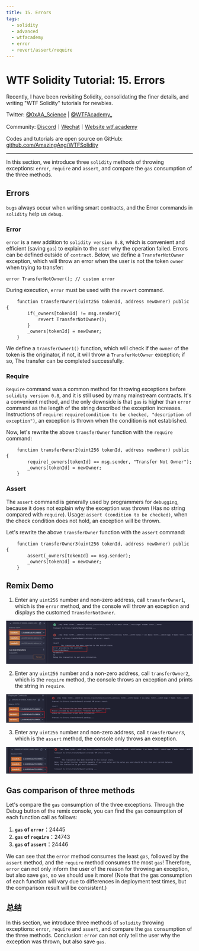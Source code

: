 ```yaml
---
title: 15. Errors
tags:
  - solidity
  - advanced
  - wtfacademy
  - error
  - revert/assert/require
---
```


# WTF Solidity Tutorial: 15. Errors

Recently, I have been revisiting Solidity, consolidating the finer details, and writing "WTF Solidity" tutorials for newbies. 

Twitter: [@0xAA_Science](https://twitter.com/0xAA_Science) | [@WTFAcademy_](https://twitter.com/WTFAcademy_)

Community: [Discord](https://discord.wtf.academy)｜[Wechat](https://docs.google.com/forms/d/e/1FAIpQLSe4KGT8Sh6sJ7hedQRuIYirOoZK_85miz3dw7vA1-YjodgJ-A/viewform?usp=sf_link)｜[Website wtf.academy](https://wtf.academy)

Codes and tutorials are open source on GitHub: [github.com/AmazingAng/WTFSolidity](https://github.com/AmazingAng/WTFSolidity)

-----

In this section, we introduce three `solidity` methods of throwing exceptions: `error`, `require` and `assert`, and compare the `gas` consumption of the three methods.

## Errors
`bugs` always occur when writing smart contracts, and the Error commands in `solidity` help us `debug`.

### Error

`error` is a new addition to `solidity version 0.8`, which is convenient and efficient (saving `gas`) to explain to the user why the operation failed. 
Errors can be defined outside of `contract`. Below, we define a `TransferNotOwner` exception, which will throw an error when the user is not the token `owner` when trying to transfer:

```solidity
error TransferNotOwner(); // custom error
```
During execution, `error` must be used with the `revert` command.
```solidity
    function transferOwner1(uint256 tokenId, address newOwner) public {
        if(_owners[tokenId] != msg.sender){
            revert TransferNotOwner();
        }
        _owners[tokenId] = newOwner;
    }
```
We define a `transferOwner1()` function, which will check if the `owner` of the token is the originator, if not, it will throw a `TransferNotOwner` exception; 
if so, The transfer can be completed successfully.

### Require
`Require` command was a common method for throwing exceptions before `solidity version 0.8`, and it is still used by many mainstream contracts. 
It's a convenient method, and the only downside is that `gas` is higher than  `error` command as the length of the string described the exception increases. 
Instructions of `require`: `require(condition to be checked, "description of exception")`, an exception is thrown when the condition is not established.

Now, let's rewrite the above `transferOwner` function with the `require` command:
```solidity
    function transferOwner2(uint256 tokenId, address newOwner) public {
        require(_owners[tokenId] == msg.sender, "Transfer Not Owner");
        _owners[tokenId] = newOwner;
    }
```

### Assert
The `assert` command is generally used by programmers for `debugging`, because it does not explain why the exception was thrown (Has no string compared with `require`).
Usage: `assert (condition to be checked)`, when the check condition does not hold, an exception will be thrown.

Let's rewrite the above `transferOwner` function with the `assert` command:
```solidity
    function transferOwner3(uint256 tokenId, address newOwner) public {
        assert(_owners[tokenId] == msg.sender);
        _owners[tokenId] = newOwner;
    }
```

## Remix Demo
   
1. Enter any `uint256` number and non-zero address, call `transferOwner1`, which is the `error` method, 
and the console will throw an exception and displays the customed `TransferNotOwner`.

![15 1.png](./img/15-1.png)
   
2. Enter any `uint256` number and a non-zero address, call `transferOwner2`, which is the `require` method, 
the console throws an exception and prints the string in `require`.

![15 2.png](./img/15-2.png)
   
3. Enter any `uint256` number and non-zero address, call `transferOwner3`, which is the `assert` method, the console only throws an exception.

![15 3.png](./img/15-3.png)
   

## Gas comparison of three methods
Let's compare the `gas` consumption of the three exceptions. Through the Debug button of the remix console, 
you can find the `gas` consumption of each function call as follows:

1. **`gas` of `error`**：24445
2. **`gas` of `require`**：24743
3. **`gas` of `assert`**：24446

We can see that the `error` method consumes the least `gas`, followed by the `assert` method, and the `require` method consumes the most `gas`!
Therefore, `error` can not only inform the user of the reason for throwing an exception, but also save `gas`, 
so we should use it more! (Note that the gas consumption of each function will vary due to differences in deployment test times, 
but the comparison result will be consistent.)

## 总结
In this section, we introduce three methods of `solidity` throwing exceptions: `error`, `require` and `assert`, and compare the `gas` consumption of the three methods. 
Conclusion: `error` can not only tell the user why the exception was thrown, but also save `gas`.

